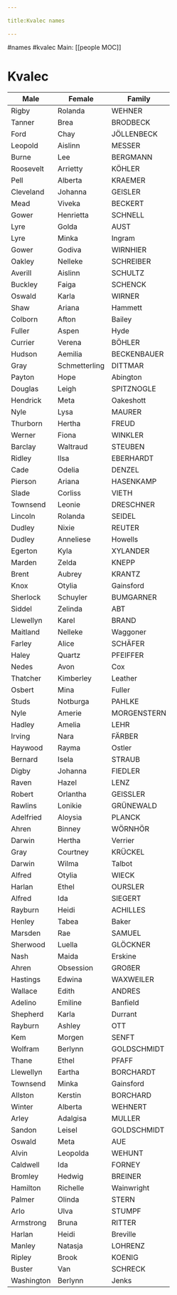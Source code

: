 --- 
title:Kvalec names 
---
#names #kvalec 
Main: [[people MOC]]
# Kvalec    

| Male       | Female        | Family      |
| ------     | --------      | -------     |
| Rigby      | Rolanda       | WEHNER      |
| Tanner     | Brea          | BRODBECK    |
| Ford       | Chay          | JÖLLENBECK  |
| Leopold    | Aislinn       | MESSER      |
| Burne      | Lee           | BERGMANN    |
| Roosevelt  | Arrietty      | KÖHLER      |
| Pell       | Alberta       | KRAEMER     |
| Cleveland  | Johanna       | GEISLER     |
| Mead       | Viveka        | BECKERT     |
| Gower      | Henrietta     | SCHNELL     |
| Lyre       | Golda         | AUST        |
| Lyre       | Minka         | Ingram      |
| Gower      | Godiva        | WIRNHIER    |
| Oakley     | Nelleke       | SCHREIBER   |
| Averill    | Aislinn       | SCHULTZ     |
| Buckley    | Faiga         | SCHENCK     |
| Oswald     | Karla         | WIRNER      |
| Shaw       | Ariana        | Hammett     |
| Colborn    | Afton         | Bailey      |
| Fuller     | Aspen         | Hyde        |
| Currier    | Verena        | BÖHLER      |
| Hudson     | Aemilia       | BECKENBAUER |
| Gray       | Schmetterling | DITTMAR     |
| Payton     | Hope          | Abington    |
| Douglas    | Leigh         | SPITZNOGLE  |
| Hendrick   | Meta          | Oakeshott   |
| Nyle       | Lysa          | MAURER      |
| Thurborn   | Hertha        | FREUD       |
| Werner     | Fiona         | WINKLER     |
| Barclay    | Waltraud      | STEUBEN     |
| Ridley     | Ilsa          | EBERHARDT   |
| Cade       | Odelia        | DENZEL      |
| Pierson    | Ariana        | HASENKAMP   |
| Slade      | Corliss       | VIETH       |
| Townsend   | Leonie        | DRESCHNER   |
| Lincoln    | Rolanda       | SEIDEL      |
| Dudley     | Nixie         | REUTER      |
| Dudley     | Anneliese     | Howells     |
| Egerton    | Kyla          | XYLANDER    |
| Marden     | Zelda         | KNEPP       |
| Brent      | Aubrey        | KRANTZ      |
| Knox       | Otylia        | Gainsford   |
| Sherlock   | Schuyler      | BUMGARNER   |
| Siddel     | Zelinda       | ABT         |
| Llewellyn  | Karel         | BRAND       |
| Maitland   | Nelleke       | Waggoner    |
| Farley     | Alice         | SCHÄFER     |
| Haley      | Quartz        | PFEIFFER    |
| Nedes      | Avon          | Cox         |
| Thatcher   | Kimberley     | Leather     |
| Osbert     | Mina          | Fuller      |
| Studs      | Notburga      | PAHLKE      |
| Nyle       | Amerie        | MORGENSTERN |
| Hadley     | Amelia        | LEHR        |
| Irving     | Nara          | FÄRBER      |
| Haywood    | Rayma         | Ostler      |
| Bernard    | Isela         | STRAUB      |
| Digby      | Johanna       | FIEDLER     |
| Raven      | Hazel         | LENZ        |
| Robert     | Orlantha      | GEISSLER    |
| Rawlins    | Lonikie       | GRÜNEWALD   |
| Adelfried  | Aloysia       | PLANCK      |
| Ahren      | Binney        | WÖRNHÖR     |
| Darwin     | Hertha        | Verrier     |
| Gray       | Courtney      | KRÜCKEL     |
| Darwin     | Wilma         | Talbot      |
| Alfred     | Otylia        | WIECK       |
| Harlan     | Ethel         | OURSLER     |
| Alfred     | Ida           | SIEGERT     |
| Rayburn    | Heidi         | ACHILLES    |
| Henley     | Tabea         | Baker       |
| Marsden    | Rae           | SAMUEL      |
| Sherwood   | Luella        | GLÖCKNER    |
| Nash       | Maida         | Erskine     |
| Ahren      | Obsession     | GROßER      |
| Hastings   | Edwina        | WAXWEILER   |
| Wallace    | Edith         | ANDRES      |
| Adelino    | Emiline       | Banfield    |
| Shepherd   | Karla         | Durrant     |
| Rayburn    | Ashley        | OTT         |
| Kem        | Morgen        | SENFT       |
| Wolfram    | Berlynn       | GOLDSCHMIDT |
| Thane      | Ethel         | PFAFF       |
| Llewellyn  | Eartha        | BORCHARDT   |
| Townsend   | Minka         | Gainsford   |
| Allston    | Kerstin       | BORCHARD    |
| Winter     | Alberta       | WEHNERT     |
| Arley      | Adalgisa      | MULLER      |
| Sandon     | Leisel        | GOLDSCHMIDT |
| Oswald     | Meta          | AUE         |
| Alvin      | Leopolda      | WEHUNT      |
| Caldwell   | Ida           | FORNEY      |
| Bromley    | Hedwig        | BREINER     |
| Hamilton   | Richelle      | Wainwright  |
| Palmer     | Olinda        | STERN       |
| Arlo       | Ulva          | STUMPF      |
| Armstrong  | Bruna         | RITTER      |
| Harlan     | Heidi         | Breville    |
| Manley     | Natasja       | LOHRENZ     |
| Ripley     | Brook         | KOENIG      |
| Buster     | Van           | SCHRECK     |
| Washington | Berlynn       | Jenks       |
